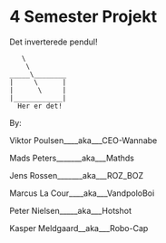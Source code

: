 # 4 Semester Projekt

Det inverterede pendul!

       \ 
	    \ 
	_____\________
	|     \      |
	|      \     |
	|____________|
	  Her er det!
	 
By:
 
Viktor Poulsen____aka___CEO-Wannabe
 
Mads Peters_______aka___Mathds
 
Jens Rossen_______aka___ROZ_BOZ
 
Marcus La Cour____aka___VandpoloBoi
 
Peter Nielsen_____aka___Hotshot
 
Kasper Meldgaard__aka___Robo-Cap
 